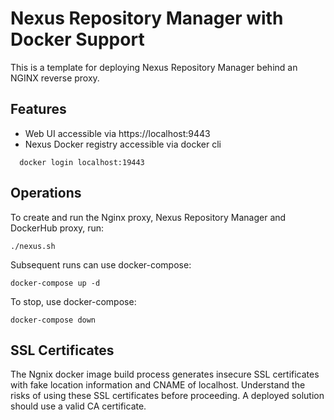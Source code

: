 # Nexus Repository Manager with Docker Support

This is a template for deploying Nexus Repository Manager behind an NGINX reverse proxy.

## Features

- Web UI accessible via https://localhost:9443
- Nexus Docker registry accessible via docker cli 

```
  docker login localhost:19443
```

## Operations

To create and run the Nginx proxy, Nexus Repository Manager and DockerHub proxy, run:

```
./nexus.sh
```

Subsequent runs can use docker-compose:

```
docker-compose up -d
```

To stop, use docker-compose:

```
docker-compose down
```

## SSL Certificates

The Ngnix docker image build process generates insecure SSL certificates with fake location information and CNAME of localhost. Understand the risks of using these SSL certificates before proceeding. A deployed solution should use a valid CA certificate.
